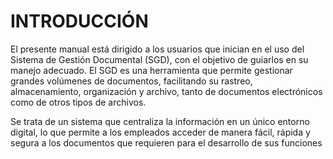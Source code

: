 # INTRODUCCIÓN

El presente manual está dirigido a los usuarios que inician en el uso del Sistema de Gestión Documental (SGD), con el objetivo de guiarlos en su manejo adecuado.
El SGD es una herramienta que permite gestionar grandes volúmenes de documentos, facilitando su rastreo, almacenamiento, organización y archivo, tanto de documentos electrónicos como de otros tipos de archivos.

Se trata de un sistema que centraliza la información en un único entorno digital, lo que permite a los empleados acceder de manera fácil, rápida y segura a los documentos que requieren para el desarrollo de sus funciones
